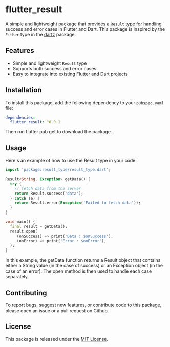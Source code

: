 # flutter_result

A simple and lightweight package that provides a `Result` type for handling success and error cases in Flutter and Dart. This package is inspired by the `Either` type in the [dartz](https://pub.dev/packages/dartz) package.

## Features

- Simple and lightweight `Result` type
- Supports both success and error cases
- Easy to integrate into existing Flutter and Dart projects

## Installation

To install this package, add the following dependency to your `pubspec.yaml` file:

```yaml
dependencies:
  flutter_result: ^0.0.1
```

Then run flutter pub get to download the package.

## Usage

Here's an example of how to use the Result type in your code:

```dart
import 'package:result_type/result_type.dart';

Result<String, Exception> getData() {
  try {
    // fetch data from the server
    return Result.success('data');
  } catch (e) {
    return Result.error(Exception('Failed to fetch data'));
  }
}

void main() {
  final result = getData();
  result.open(
     (onSuccess) => print('Data : $onSuccess'),
     (onError) => print('Error : $onError'),
  );
}

```
In this example, the getData function returns a Result object that contains either a String value (in the case of success) or an Exception object (in the case of an error). The open method is then used to handle each case separately.

## Contributing

To report bugs, suggest new features, or contribute code to this package, please open an issue or a pull request on Github.

## License

This package is released under the [MIT License](https://github.com/DewminaUdayashan/flutter_result/blob/master/LICENSE).

